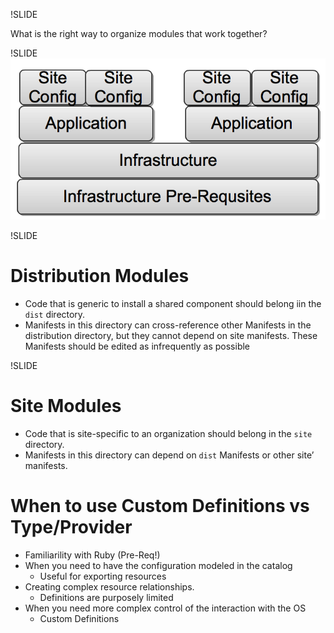 !SLIDE

What is the right way to organize modules that work together?

!SLIDE
![Module Hierarchy](../images/puppet_module_order.png)

!SLIDE

# Distribution Modules

+ Code that is generic to install a shared component should belong iin
the `dist` directory. 
+ Manifests in this directory can cross-reference other Manifests in the
distribution directory, but they cannot depend on site manifests. 
These Manifests should be edited as infrequently as possible

!SLIDE

# Site Modules

+ Code that is site-specific to an organization should belong in the
`site` directory. 
+ Manifests in this directory can depend on `dist` Manifests or other site’
manifests. 

<!SLIDE smaller>

# When to use Custom Definitions vs Type/Provider

+ Familiarility with Ruby (Pre-Req!)
+ When you need to have the configuration modeled in the catalog
  - Useful for exporting resources
+ Creating complex resource relationships.
  - Definitions are purposely limited
+ When you need more complex control of the interaction with the OS
  - Custom Definitions 

